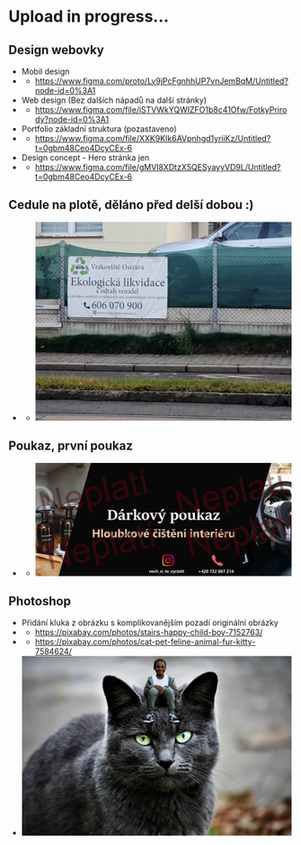# Upload in progress...
## Design webovky
* Mobil design
* - https://www.figma.com/proto/Lv9jPcFgnhhUP7vnJemBqM/Untitled?node-id=0%3A1
* Web design (Bez dalších nápadů na další stránky)
* - https://www.figma.com/file/iSTVWkYQWIZFO1b8c41Ofw/FotkyPrirody?node-id=0%3A1
* Portfolio základní struktura (pozastaveno)
* - https://www.figma.com/file/XXK9KIk6AVpnhgd1yriiKz/Untitled?t=0gbm48Ceo4DcyCEx-6
* Design concept - Hero stránka jen
* - https://www.figma.com/file/gMVI8XDtzX5QESyayyVD9L/Untitled?t=0gbm48Ceo4DcyCEx-6
## Cedule na plotě, děláno před delší dobou :)
* - ![](https://raw.githubusercontent.com/MujSen/portfolio/main/design/20221129_152736.jpg)
## Poukaz, první poukaz
* - ![](https://raw.githubusercontent.com/MujSen/portfolio/main/design/lolctyr.jpg)
## Photoshop
* Přidání kluka z obrázku s komplikovanějším pozadí originální obrázky
* - https://pixabay.com/photos/stairs-happy-child-boy-7152763/
* - https://pixabay.com/photos/cat-pet-feline-animal-fur-kitty-7584624/
* ![Zde by měl být obrázek kluka sedícího na kočce](https://raw.githubusercontent.com/MujSen/portfolio/main/design/kockaakluk.jpg)
